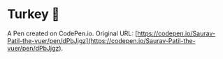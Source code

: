# Turkey 🦃

A Pen created on CodePen.io. Original URL: [https://codepen.io/Saurav-Patil-the-vuer/pen/dPbJjgz](https://codepen.io/Saurav-Patil-the-vuer/pen/dPbJjgz).

